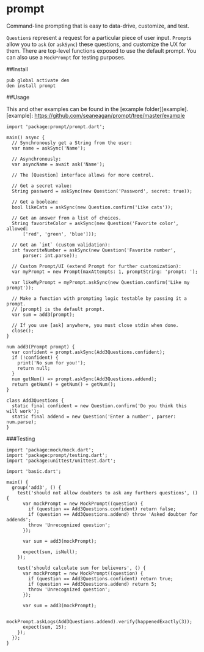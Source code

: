 prompt
======

Command-line prompting that is easy to data-drive, customize, and test.

`Question`s represent a request for a particular piece of user input.
`Prompt`s allow you to `ask` (or `askSync`) these questions, and customize the 
UX for them.  There are top-level functions exposed to use the default prompt.
You can also use a `MockPrompt` for testing purposes.

##Install

```shell
pub global activate den
den install prompt
```

##Usage

This and other examples can be found in the [example folder][example].
[example]: https://github.com/seaneagan/prompt/tree/master/example

```
import 'package:prompt/prompt.dart';

main() async {
  // Synchronously get a String from the user:
  var name = askSync('Name');

  // Asynchronously:
  var asyncName = await ask('Name');

  // The [Question] interface allows for more control.
  
  // Get a secret value:
  String password = askSync(new Question('Password', secret: true));

  // Get a boolean:
  bool likeCats = askSync(new Question.confirm('Like cats'));

  // Get an answer from a list of choices.
  String favoriteColor = askSync(new Question('Favorite color', allowed:
      ['red', 'green', 'blue']));

  // Get an `int` (custom validation):
  int favoriteNumber = askSync(new Question('Favorite number',
      parser: int.parse));

  // Custom Prompt/UI (extend Prompt for further customization):
  var myPrompt = new Prompt(maxAttempts: 1, promptString: 'prompt: ');

  var likeMyPrompt = myPrompt.askSync(new Question.confirm('Like my prompt'));

  // Make a function with prompting logic testable by passing it a prompt.
  // [prompt] is the default prompt.
  var sum = add3(prompt);

  // If you use [ask] anywhere, you must close stdin when done.
  close();
}

num add3(Prompt prompt) {
  var confident = prompt.askSync(Add3Questions.confident);
  if (!confident) {
    print('No sum for you!');
    return null;
  }
  num getNum() => prompt.askSync(Add3Questions.addend);
  return getNum() + getNum() + getNum();
}

class Add3Questions {
  static final confident = new Question.confirm('Do you think this will work');
  static final addend = new Question('Enter a number', parser: num.parse);
}
```

###Testing

```
import 'package:mock/mock.dart';
import 'package:prompt/testing.dart';
import 'package:unittest/unittest.dart';

import 'basic.dart';

main() {
  group('add3', () {
    test('should not allow doubters to ask any furthers questions', () {
      var mockPrompt = new MockPrompt((question) {
        if (question == Add3Questions.confident) return false;
        if (question == Add3Questions.addend) throw 'Asked doubter for addends';
        throw 'Unrecognized question';
      });

      var sum = add3(mockPrompt);

      expect(sum, isNull);
    });

    test('should calculate sum for believers', () {
      var mockPrompt = new MockPrompt((question) {
        if (question == Add3Questions.confident) return true;
        if (question == Add3Questions.addend) return 5;
        throw 'Unrecognized question';
      });

      var sum = add3(mockPrompt);

      mockPrompt.askLogs(Add3Questions.addend).verify(happenedExactly(3));
      expect(sum, 15);
    });
  });
}
```
